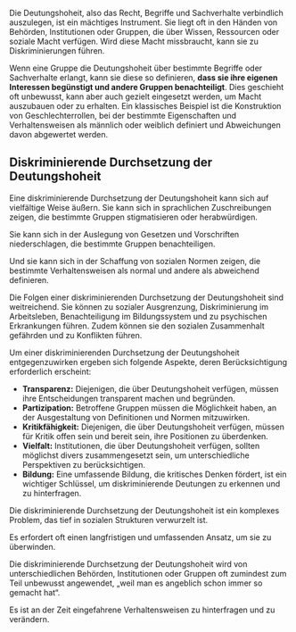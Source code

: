 Die Deutungshoheit, also das Recht, Begriffe und Sachverhalte verbindlich auszulegen, ist ein mächtiges Instrument. Sie liegt oft in den Händen von Behörden, Institutionen oder Gruppen, die über Wissen, Ressourcen oder soziale Macht verfügen. Wird diese Macht missbraucht, kann sie zu Diskriminierungen führen.

Wenn eine Gruppe die Deutungshoheit über bestimmte Begriffe oder Sachverhalte erlangt, kann sie diese so definieren, **dass sie ihre eigenen Interessen begünstigt und andere Gruppen benachteiligt**. Dies geschieht oft unbewusst, kann aber auch gezielt eingesetzt werden, um Macht auszubauen oder zu erhalten. Ein klassisches Beispiel ist die Konstruktion von Geschlechterrollen, bei der bestimmte Eigenschaften und Verhaltensweisen als männlich oder weiblich definiert und Abweichungen davon abgewertet werden.

## **Diskriminierende Durchsetzung der Deutungshoheit**

Eine diskriminierende Durchsetzung der Deutungshoheit kann sich auf vielfältige Weise äußern. Sie kann sich in sprachlichen Zuschreibungen zeigen, die bestimmte Gruppen stigmatisieren oder herabwürdigen. 

Sie kann sich in der Auslegung von Gesetzen und Vorschriften niederschlagen, die bestimmte Gruppen benachteiligen. 

Und sie kann sich in der Schaffung von sozialen Normen zeigen, die bestimmte Verhaltensweisen als normal und andere als abweichend definieren.

Die Folgen einer diskriminierenden Durchsetzung der Deutungshoheit sind weitreichend. Sie können zu sozialer Ausgrenzung, Diskriminierung im Arbeitsleben, Benachteiligung im Bildungssystem und zu psychischen Erkrankungen führen. Zudem können sie den sozialen Zusammenhalt gefährden und zu Konflikten führen.

Um einer diskriminierenden Durchsetzung der Deutungshoheit entgegenzuwirken ergeben sich folgende Aspekte, deren Berücksichtigung erforderlich erscheint:

* **Transparenz:** Diejenigen, die über Deutungshoheit verfügen, müssen ihre Entscheidungen transparent machen und begründen.  
* **Partizipation:** Betroffene Gruppen müssen die Möglichkeit haben, an der Ausgestaltung von Definitionen und Normen mitzuwirken.  
* **Kritikfähigkeit:** Diejenigen, die über Deutungshoheit verfügen, müssen für Kritik offen sein und bereit sein, ihre Positionen zu überdenken.  
* **Vielfalt:** Institutionen, die über Deutungshoheit verfügen, sollten möglichst divers zusammengesetzt sein, um unterschiedliche Perspektiven zu berücksichtigen.  
* **Bildung:** Eine umfassende Bildung, die kritisches Denken fördert, ist ein wichtiger Schlüssel, um diskriminierende Deutungen zu erkennen und zu hinterfragen.

Die diskriminierende Durchsetzung der Deutungshoheit ist ein komplexes Problem, das tief in sozialen Strukturen verwurzelt ist. 

Es erfordert oft einen langfristigen und umfassenden Ansatz, um sie zu überwinden.

Die diskriminierende Durchsetzung der Deutungshoheit wird von unterschiedlichen Behörden, Institutionen oder Gruppen oft zumindest zum Teil unbewusst angewendet, „weil man es angeblich schon immer so gemacht hat“.  

Es ist an der Zeit eingefahrene Verhaltensweisen zu hinterfragen und zu verändern. 

